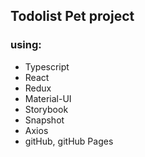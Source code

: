 ## Todolist Pet project
### using: 
- Typescript
- React
- Redux
- Material-UI
- Storybook
- Snapshot
- Axios
- gitHub, gitHub Pages
